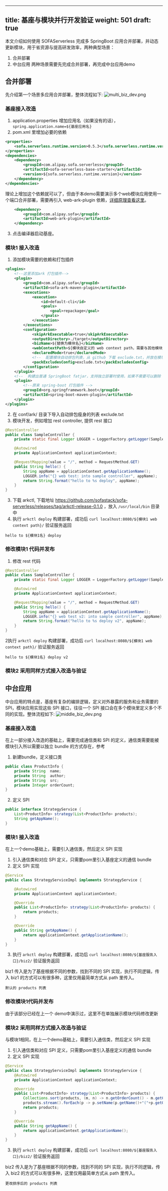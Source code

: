 
---
title: 基座与模块并行开发验证
weight: 501
draft: true
---

本文介绍如何使用 SOFAServerless 完成多 SpringBoot 应用合并部署，并动态更新模块，用于省资源与提高研发效率，两种典型场景：
1. 合并部署
2. 中台应用
两种场景需要先完成合并部署，再完成中台应用demo

## 合并部署

先介绍第一个场景多应用合并部署，整体流程如下:
![multi_biz_dev.png](/img/multi_biz_dev.png)

### 基座接入改造
1. application.properties 增加应用名（如果没有的话）， `spring.application.name=${基座应用名}`
2. pom.xml 里增加必要的依赖
```xml
<properties>
    <sofa.serverless.runtime.version>0.5.3</sofa.serverless.runtime.version>
</properties>
<dependencies>
    <dependency>
        <groupId>com.alipay.sofa.serverless</groupId>
        <artifactId>sofa-serverless-base-starter</artifactId>
        <version>${sofa.serverless.runtime.version}</version>
    </dependency>
</dependencies>
```
理论上增加这个依赖就可以了，但由于本demo需要演示多个web模块应用使用一个端口合并部署，需要再引入 web-ark-plugin 依赖，[详细原理查看这里](https://www.sofastack.tech/projects/sofa-boot/sofa-ark-multi-web-component-deploy/)。
```xml
    <dependency>
        <groupId>com.alipay.sofa</groupId>
        <artifactId>web-ark-plugin</artifactId>
    </dependency>
```
3. 点击编译器启动基座。

### 模块1 接入改造
1. 添加模块需要的依赖和打包插件
```xml
<plugins>
    <!--这里添加ark 打包插件-->
    <plugin>
        <groupId>com.alipay.sofa</groupId>
        <artifactId>sofa-ark-maven-plugin</artifactId>
        <executions>
            <execution>
                <id>default-cli</id>
                <goals>
                    <goal>repackage</goal>
                </goals>
            </execution>
        </executions>
        <configuration>
            <skipArkExecutable>true</skipArkExecutable>
            <outputDirectory>./target</outputDirectory>
            <bizName>${替换为模块名}</bizName>
            <webContextPath>${模块自定义的 web context path，需要与其他模块不同}</webContextPath>
            <declaredMode>true</declaredMode>
            <!--  配置模块自动排包列表，从 github 下载 exclude.txt，并放在模块根目录的 conf/ark/ 目录下，下载地址：https://github.com/sofastack/sofa-serverless/blob/master/samples/springboot-samples/slimming/log4j2/biz1/conf/ark/rules.txt  -->
            <packExcludesConfig>exclude.txt</packExcludesConfig>
        </configuration>
    </plugin>
    <!--  构建出普通 SpringBoot fatjar，支持独立部署时使用，如果不需要可以删除  -->
    <plugin>
        <!--原来 spring-boot 打包插件 -->
        <groupId>org.springframework.boot</groupId>
        <artifactId>spring-boot-maven-plugin</artifactId>
    </plugin>
</plugins>
```
2. 在 conf/ark/ 目录下导入自动排包瘦身的列表 exclude.txt
3. 模块开发，例如增加 rest controller, 提供 rest 接口
```java
@RestController
public class SampleController {
    private static final Logger LOGGER = LoggerFactory.getLogger(SampleController.class);

    @Autowired
    private ApplicationContext applicationContext;

    @RequestMapping(value = "/", method = RequestMethod.GET)
    public String hello() {
        String appName = applicationContext.getApplicationName();
        LOGGER.info("{} web test: into sample controller", appName);
        return String.format("hello to %s deploy", appName);
    }
}
```
3. 下载 arkctl, 下载地址 https://github.com/sofastack/sofa-serverless/releases/tag/arkctl-release-0.1.0 ，放入 `/usr/local/bin` 目录中
4. 执行 `arkctl deploy` 构建部署，成功后 `curl localhost:8080/${模块1 web context path}/` 验证服务返回
```text
hello to ${模块1名} deploy
```

### 修改模块1 代码并发布
1. 修改 rest 代码
```java
@RestController
public class SampleController {
    private static final Logger LOGGER = LoggerFactory.getLogger(SampleController.class);

    @Autowired
    private ApplicationContext applicationContext;

    @RequestMapping(value = "/", method = RequestMethod.GET)
    public String hello() {
        String appName = applicationContext.getApplicationName();
        LOGGER.info("{} web test v2: into sample controller", appName);
        return String.format("hello to %s deploy v2", appName);
    }
}
```
2执行 `arkctl deploy` 构建部署，成功后 `curl localhost:8080/${模块1 web context path}/` 验证服务返回
```text
hello to ${模块1名} deploy v2
```

### 模块2 采用同样方式接入改造与验证

## 中台应用
中台应用的特点是，基座有复杂的编排逻辑，定义对外暴露的服务和业务需要的 SPI，模块应用实现这些 SPI 接口，往往一个 SPI 接口会在多个模块里定义多个不同的实现。整体流程如下:
![middle_biz_dev.png](/img/middle_biz_dev.png)

### 基座接入改造
在上一部分接入改造的基础上，需要完成通信类和 SPI 的定义，通信类需要能被模块引入所以需要以独立 bundle 的方式存在，参考
1. 新建bundle，定义接口类
```java
public class ProductInfo {
    private String  name;
    private String  author;
    private String  src;
    private Integer orderCount;
}
```
2. 定义 SPI 
```java
public interface StrategyService {
    List<ProductInfo> strategy(List<ProductInfo> products);
    String getAppName();
}
```


### 模块1 接入改造
在上一个demo基础上，需要引入通信类，然后定义 SPI 实现
1. 引入通信类和对应 SPI 定义，只需要pom里引入基座定义的通信 bundle
2. 定义 SPI 实现
```java
@Service
public class StrategyServiceImpl implements StrategyService {

    @Autowired
    private ApplicationContext applicationContext;

    @Override
    public List<ProductInfo> strategy(List<ProductInfo> products) {
        return products;
    }

    @Override
    public String getAppName() {
        return applicationContext.getApplicationName();
    }
}
```

3. 执行 `arkctl deploy` 构建部署，成功后 `curl localhost:8080/${基座服务入口}/biz2/` 验证服务返回

biz1 传入是为了基座根据不同的参数，找到不同的 SPI 实现，执行不同逻辑，传入 biz1 的方式可以有很多种，这里仅用最简单方式从 path 里传入。

```text
默认的 products 列表
```

### 修改模块1代码并发布
由于该部分已经在上一个 demo中演示过，这里不在单独展示模块代码修改更新

### 模块2 采用同样方式接入改造与验证
与模块1相同，在上一个demo基础上，需要引入通信类，然后定义 SPI 实现
1. 引入通信类和对应 SPI 定义，只需要pom里引入基座定义的通信 bundle
2. 定义 SPI 实现
```java
@Service
public class StrategyServiceImpl implements StrategyService {
    @Autowired
    private ApplicationContext applicationContext;

    @Override
    public List<ProductInfo> strategy(List<ProductInfo> products) {
        Collections.sort(products, (m, n) -> n.getOrderCount() - m.getOrderCount());
        products.stream().forEach(p -> p.setName(p.getName()+"("+p.getOrderCount()+")"));
        return products;
    }

    @Override
    public String getAppName() {
        return applicationContext.getApplicationName();
    }
}
```

3. 执行 `arkctl deploy` 构建部署，成功后 `curl localhost:8080/${基座服务入口}/biz2/` 验证服务返回

biz2 传入是为了基座根据不同的参数，找到不同的 SPI 实现，执行不同逻辑，传入 biz2 的方式可以有很多种，这里仅用最简单方式从 path 里传入。
```text
更改排序后的 products 列表
```